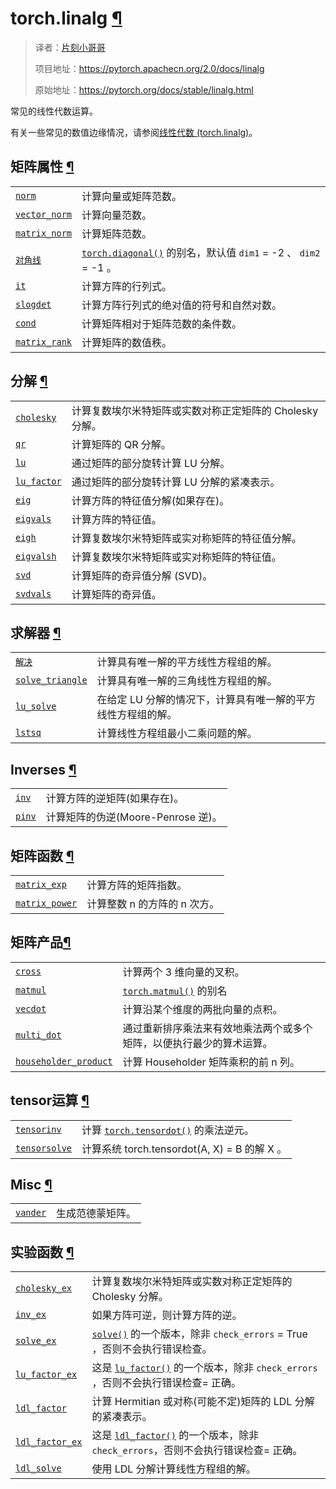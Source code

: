 # torch.linalg [¶](#torch-linalg "此标题的永久链接")

> 译者：[片刻小哥哥](https://github.com/jiangzhonglian)
>
> 项目地址：<https://pytorch.apachecn.org/2.0/docs/linalg>
>
> 原始地址：<https://pytorch.org/docs/stable/linalg.html>


 常见的线性代数运算。


 有关一些常见的数值边缘情况，请参阅[线性代数 (torch.linalg)](notes/numerical_accuracy.html#linear-algebra-stability)。


## 矩阵属性 [¶](#matrix-properties "此标题的固定链接")


|  |  |
| --- | --- |
| [`norm`](generated/torch.linalg.norm.html#torch.linalg.norm "torch.linalg.norm") |计算向量或矩阵范数。 |
| [`vector_norm`](generated/torch.linalg.vector_norm.html#torch.linalg.vector_norm "torch.linalg.vector_norm") |计算向量范数。 |
| [`matrix_norm`](generated/torch.linalg.matrix_norm.html#torch.linalg.matrix_norm "torch.linalg.matrix_norm") |计算矩阵范数。 |
| [`对角线`](generated/torch.linalg.diagonal.html#torch.linalg.diagonal "torch.linalg.diagonal") | [`torch.diagonal()`](generated/torch.diagonal.html#torch.diagonal "torch.diagonal") 的别名，默认值 `dim1` = -2 、 `dim2` = -1 。 |
| [`it`](generated/torch.linalg.det.html#torch.linalg.det "torch.linalg.det") |计算方阵的行列式。 |
| [`slogdet`](generated/torch.linalg.slogdet.html#torch.linalg.slogdet "torch.linalg.slogdet") |计算方阵行列式的绝对值的符号和自然对数。 |
| [`cond`](generated/torch.linalg.cond.html#torch.linalg.cond“torch.linalg.cond”) |计算矩阵相对于矩阵范数的条件数。 |
| [`matrix_rank`](generated/torch.linalg.matrix_rank.html#torch.linalg.matrix_rank "torch.linalg.matrix_rank") |计算矩阵的数值秩。 |


## 分解 [¶](#decompositions "此标题的永久链接")


|  |  |
| --- | --- |
| [`cholesky`](generated/torch.linalg.cholesky.html#torch.linalg.cholesky "torch.linalg.cholesky") |计算复数埃尔米特矩阵或实数对称正定矩阵的 Cholesky 分解。 |
| [`qr`](generated/torch.linalg.qr.html#torch.linalg.qr "torch.linalg.qr") |计算矩阵的 QR 分解。 |
| [`lu`](generated/torch.linalg.lu.html#torch.linalg.lu "torch.linalg.lu") |通过矩阵的部分旋转计算 LU 分解。 |
| [`lu_factor`](generated/torch.linalg.lu_factor.html#torch.linalg.lu_factor "torch.linalg.lu_factor") |通过矩阵的部分旋转计算 LU 分解的紧凑表示。 |
| [`eig`](generated/torch.linalg.eig.html#torch.linalg.eig "torch.linalg.eig") |计算方阵的特征值分解(如果存在)。 |
| [`eigvals`](generated/torch.linalg.eigvals.html#torch.linalg.eigvals "torch.linalg.eigvals") |计算方阵的特征值。 |
| [`eigh`](generated/torch.linalg.eigh.html#torch.linalg.eigh "torch.linalg.eigh") |计算复数埃尔米特矩阵或实对称矩阵的特征值分解。 |
| [`eigvalsh`](generated/torch.linalg.eigvalsh.html#torch.linalg.eigvalsh "torch.linalg.eigvalsh") |计算复数埃尔米特矩阵或实对称矩阵的特征值。 |
| [`svd`](generated/torch.linalg.svd.html#torch.linalg.svd "torch.linalg.svd") |计算矩阵的奇异值分解 (SVD)。 |
| [`svdvals`](generated/torch.linalg.svdvals.html#torch.linalg.svdvals "torch.linalg.svdvals") |计算矩阵的奇异值。 |


## 求解器 [¶](#solvers "此标题的永久链接")


|  |  |
| --- | --- |
| [`解决`](generated/torch.linalg.solve.html#torch.linalg.solve“torch.linalg.solve”)|计算具有唯一解的平方线性方程组的解。 |
| [`solve_triangle`](generated/torch.linalg.solve_triangle.html#torch.linalg.solve_triangle "torch.linalg.solve_triangle") |计算具有唯一解的三角线性方程组的解。 |
| [`lu_solve`](generated/torch.linalg.lu_solve.html#torch.linalg.lu_solve "torch.linalg.lu_solve") |在给定 LU 分解的情况下，计算具有唯一解的平方线性方程组的解。 |
| [`lstsq`](generated/torch.linalg.lstsq.html#torch.linalg.lstsq "torch.linalg.lstsq") |计算线性方程组最小二乘问题的解。 |


## Inverses [¶](#inverses "此标题的永久链接")


|  |  |
| --- | --- |
| [`inv`](generated/torch.linalg.inv.html#torch.linalg.inv "torch.linalg.inv") |计算方阵的逆矩阵(如果存在)。 |
| [`pinv`](generated/torch.linalg.pinv.html#torch.linalg.pinv "torch.linalg.pinv") |计算矩阵的伪逆(Moore-Penrose 逆)。 |


## 矩阵函数 [¶](#matrix-functions "此标题的固定链接")


|  |  |
| --- | --- |
| [`matrix_exp`](generated/torch.linalg.matrix_exp.html#torch.linalg.matrix_exp "torch.linalg.matrix_exp") |计算方阵的矩阵指数。 |
| [`matrix_power`](generated/torch.linalg.matrix_power.html#torch.linalg.matrix_power "torch.linalg.matrix_power") |计算整数 n 的方阵的 n 次方。 |


## 矩阵产品[¶](#matrix-products"此标题的固定链接")


|  |  |
| --- | --- |
| [`cross`](generated/torch.linalg.cross.html#torch.linalg.cross "torch.linalg.cross") |计算两个 3 维向量的叉积。 |
| [`matmul`](generated/torch.linalg.matmul.html#torch.linalg.matmul "torch.linalg.matmul") | [`torch.matmul()`](generated/torch.matmul.html#torch.matmul "torch.matmul") 的别名 |
| [`vecdot`](generated/torch.linalg.vecdot.html#torch.linalg.vecdot“torch.linalg.vecdot”) |计算沿某个维度的两批向量的点积。 |
| [`multi_dot`](generated/torch.linalg.multi_dot.html#torch.linalg.multi_dot "torch.linalg.multi_dot") |通过重新排序乘法来有效地乘法两个或多个矩阵，以便执行最少的算术运算。 |
| [`householder_product`](generated/torch.linalg.householder_product.html#torch.linalg.householder_product "torch.linalg.householder_product") |计算 Householder 矩阵乘积的前 n 列。 |


## tensor运算 [¶](#tensor-operations "此标题的固定链接")


|  |  |
| --- | --- |
| [`tensorinv`](generated/torch.linalg.tensorinv.html#torch.linalg.tensorinv "torch.linalg.tensorinv") |计算 [`torch.tensordot()`](generated/torch.tensordot.html#torch.tensordot "torch.tensordot") 的乘法逆元。 |
| [`tensorsolve`](generated/torch.linalg.tensorsolve.html#torch.linalg.tensorsolve "torch.linalg.tensorsolve") |计算系统 torch.tensordot(A, X) = B 的解 X 。 |


## Misc [¶](#misc "此标题的永久链接")


|  |  |
| --- | --- |
| [`vander`](generated/torch.linalg.vander.html#torch.linalg.vander "torch.linalg.vander") |生成范德蒙矩阵。 |


## 实验函数 [¶](#experimental-functions "此标题的永久链接")


|  |  |
| --- | --- |
| [`cholesky_ex`](generated/torch.linalg.cholesky_ex.html#torch.linalg.cholesky_ex "torch.linalg.cholesky_ex") |计算复数埃尔米特矩阵或实数对称正定矩阵的 Cholesky 分解。 |
| [`inv_ex`](generated/torch.linalg.inv_ex.html#torch.linalg.inv_ex "torch.linalg.inv_ex") |如果方阵可逆，则计算方阵的逆。 |
| [`solve_ex`](generated/torch.linalg.solve_ex.html#torch.linalg.solve_ex "torch.linalg.solve_ex") | [`solve()`](generated/torch.linalg.solve.html#torch.linalg.solve "torch.linalg.solve") 的一个版本，除非 `check_errors` = True ，否则不会执行错误检查。 |
| [`lu_factor_ex`](generated/torch.linalg.lu_factor_ex.html#torch.linalg.lu_factor_ex "torch.linalg.lu_factor_ex") |这是 [`lu_factor()`](generated/torch.linalg.lu_factor.html#torch.linalg.lu_factor "torch.linalg.lu_factor") 的一个版本，除非 `check_errors` ，否则不会执行错误检查= 正确。 |
| [`ldl_factor`](generated/torch.linalg.ldl_factor.html#torch.linalg.ldl_factor "torch.linalg.ldl_factor") |计算 Hermitian 或对称(可能不定)矩阵的 LDL 分解的紧凑表示。 |
| [`ldl_factor_ex`](generated/torch.linalg.ldl_factor_ex.html#torch.linalg.ldl_factor_ex "torch.linalg.ldl_factor_ex") |这是 [`ldl_factor()`](generated/torch.linalg.ldl_factor.html#torch.linalg.ldl_factor "torch.linalg.ldl_factor") 的一个版本，除非 `check_errors`，否则不会执行错误检查= 正确。 |
| [`ldl_solve`](generated/torch.linalg.ldl_solve.html#torch.linalg.ldl_solve "torch.linalg.ldl_solve") |使用 LDL 分解计算线性方程组的解。 |